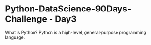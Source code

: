 # Python-DataScience-90Days-Challenge - Day3
What is Python? 
Python is a high-level, general-purpose programming language.

